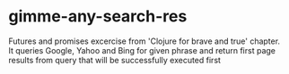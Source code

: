 # gimme-any-search-res

Futures and promises excercise from 'Clojure for brave and true' chapter.<br> 
It queries Google, Yahoo and Bing for given phrase and return first page results from query that will be successfully executed first

